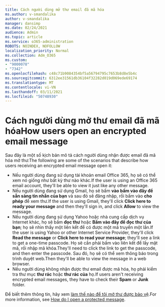 ```yaml
---
title: Cách người dùng mở thư email đã mã hóa
ms.author: v-smandalika
author: v-smandalika
manager: dansimp
ms.date: 02/24/2021
audience: Admin
ms.topic: article
ms.service: o365-administration
ROBOTS: NOINDEX, NOFOLLOW
localization_priority: Normal
ms.collection: Adm_O365
ms.custom:
- "9000078"
- "7342"
ms.openlocfilehash: c48c71b9084354bf5a56794795c7653b8d8e5b4c
ms.sourcegitcommit: 6312ee31561db36104f32282d019d069ede69174
ms.translationtype: MT
ms.contentlocale: vi-VN
ms.lasthandoff: 03/11/2021
ms.locfileid: "50748930"
---
```

# <a name="how-users-open-an-encrypted-email-message"></a><span data-ttu-id="efbab-102">Cách người dùng mở thư email đã mã hóa</span><span class="sxs-lookup"><span data-stu-id="efbab-102">How users open an encrypted email message</span></span>

<span data-ttu-id="efbab-103">Sau đây là một số kịch bản mô tả cách người dùng nhận được email đã mã hóa mở thư:</span><span class="sxs-lookup"><span data-stu-id="efbab-103">The following are some of the scenarios that describe how users receiving an encrypted email message open it:</span></span>

- <span data-ttu-id="efbab-104">Nếu người dùng đang sử dụng tài khoản email Office 365, họ sẽ có thể xem nó giống như bất kỳ thư nào khác.</span><span class="sxs-lookup"><span data-stu-id="efbab-104">If the user is using an Office 365 email account, they'll be able to view it just like any other message.</span></span>
- <span data-ttu-id="efbab-105">Nếu người dùng đang sử dụng Gmail, họ sẽ bấm **vào bấm vào đây để sẵn sàng tin nhắn của bạn** và sau đó sẽ đăng nhập, rồi bấm vào **cho phép** để xem thư.</span><span class="sxs-lookup"><span data-stu-id="efbab-105">If the user is using Gmail, they'll click **Click here to ready your message** and then they'll sign in, and click **Allow** to view the message.</span></span>
- <span data-ttu-id="efbab-106">Nếu người dùng đang sử dụng Yahoo hoặc nhà cung cấp dịch vụ Internet khác, họ sẽ bấm **đọc thư** hoặc **Bấm vào đây để đọc thư của bạn**; họ sẽ nhìn thấy một liên kết để có được một mã truyền một lần.</span><span class="sxs-lookup"><span data-stu-id="efbab-106">If the user is using Yahoo or other Internet Service Provider, they'll click **Read the message** or **Click here to read your message**; they'll see a link to get a one-time passcode.</span></span> <span data-ttu-id="efbab-107">Họ sẽ cần phải bấm vào liên kết để lấy mật mã, rồi nhập mã khóa.</span><span class="sxs-lookup"><span data-stu-id="efbab-107">They'll need to click the link to get the passcode, and then enter the passcode.</span></span> <span data-ttu-id="efbab-108">Sau đó, họ sẽ có thể xem thông báo trong trình duyệt web.</span><span class="sxs-lookup"><span data-stu-id="efbab-108">Then they'll be able to view the message in a web browser.</span></span>
- <span data-ttu-id="efbab-109">Nếu người dùng không nhận được thư email được mã hóa, họ phải kiểm tra thư mục **thư rác** hoặc **thư rác của** họ.</span><span class="sxs-lookup"><span data-stu-id="efbab-109">If users aren't receiving encrypted email messages, they have to check their **Spam** or **Junk** folder.</span></span>

<span data-ttu-id="efbab-110">Để biết thêm thông tin, hãy xem [làm thế nào để tôi mở thư được bảo vệ](https://support.microsoft.com/topic/how-do-i-open-a-protected-message-1157a286-8ecc-4b1e-ac43-2a608fbf3098).</span><span class="sxs-lookup"><span data-stu-id="efbab-110">For more information, see [How do I open a protected message](https://support.microsoft.com/topic/how-do-i-open-a-protected-message-1157a286-8ecc-4b1e-ac43-2a608fbf3098).</span></span>